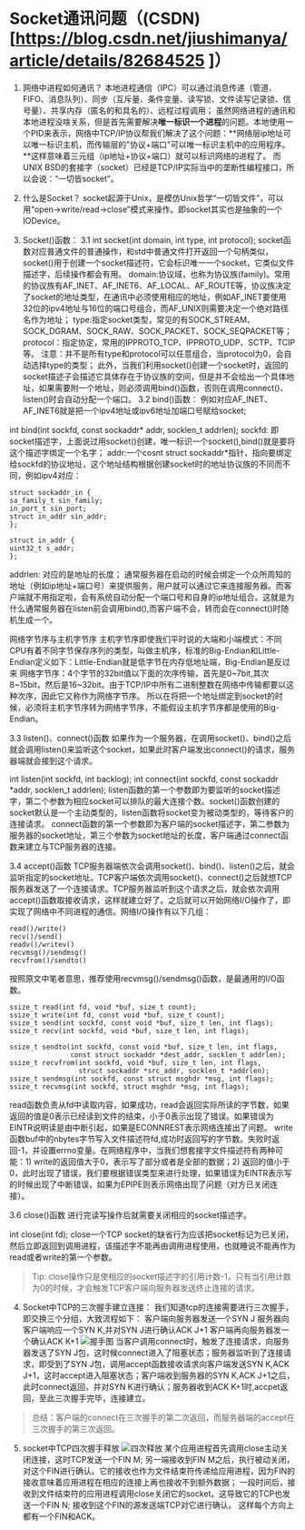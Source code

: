 # Socket通讯问题（(CSDN)[https://blog.csdn.net/jiushimanya/article/details/82684525 ]）

1. 网络中进程如何通讯？
本地进程通信（IPC）可以通过消息传递（管道、FIFO、消息队列）、同步（互斥量、条件变量、读写锁、文件读写记录锁、信号量）、共享内存（匿名的和具名的）、远程过程调用；
虽然网络进程的通讯和本地进程没啥关系，但是首先需要解决**唯一标识一个进程**的问题。本地使用一个PID来表示，网络中TCP/IP协议帮我们解决了这个问题：**网络层ip地址可以唯一标识主机，而传输层的"协议+端口"可以唯一标识主机中的应用程序。**这样意味着三元组（ip地址+协议+端口）就可以标识网络的进程了。
而UNIX BSD的套接字（socket）已经是TCP/IP实际当中的垄断性编程接口，所以会说：“一切皆socket”。

2. 什么是Socket？
socket起源于Unix，是模仿Unix哲学“一切皆文件”，可以用“open→write/read→close”模式来操作。即socket其实也是抽象的一个IODevice。

3. Socket()函数：
3.1 int socket(int domain, int type, int protocol);
socket函数对应普通文件的普通操作，和std中普通文件打开返回一个句柄类似，socket()用于创建一个socket描述符，它会标识唯一一个socket，它类似文件描述字，后续操作都会有用。
domain:协议域，也称为协议族(family)。常用的协议族有AF_INET、AF_INET6、AF_LOCAL、AF_ROUTE等，协议族决定了socket的地址类型，在通讯中必须使用相应的地址，例如AF_INET要使用32位的ipv4地址与16位的端口号组合，而AF_UNIX则需要决定一个绝对路径名作为地址；
type:指定socket类型，常见的有SOCK_STREAM、SOCK_DGRAM、SOCK_RAW、SOCK_PACKET、SOCK_SEQPACKET等；
protocol：指定协定，常用的IPPROTO_TCP、IPPROTO_UDP、SCTP、TCIP等。
注意：并不是所有type和protocol可以任意组合，当protocol为0，会自动选择type的类型；
此外，当我们利用socket()创建一个socket时，返回的socket描述子会描述它具体存在于协议族的空间，但是并不会给出一个具体地址，如果需要附一个地址，则必须调用bind()函数，否则在调用connect()、listen()时会自动分配一个端口。
3.2 bind()函数：
例如对应AF_INET、AF_INET6就是把一个ipv4地址或ipv6地址加端口号赋给socket;

int bind(int sockfd, const sockaddr* addr, socklen_t addrlen);
sockfd: 即socket描述字，上面说过用socket()创建，唯一标识一个socket(),bind()就是要将这个描述字绑定一个名字；
addr:一个cosnt struct sockaddr*指针，指向要绑定给sockfd的协议地址，这个地址结构根据创建socket时的地址协议族的不同而不同，例如ipv4对应：
```
struct sockaddr_in {
sa_family_t sin_family;
in_port_t sin_port;
struct in_addr sin_addr;
};

struct in_addr {
uint32_t s_addr;
};
```
addrlen: 对应的是地址的长度；
通常服务器在启动的时候会绑定一个众所周知的地址（例如ip地址+端口号）来提供服务，用户就可以通过它来连接服务器。而客户端就不用指定啦，会有系统自动分配一个端口号和自身的ip地址组合。这就是为什么通常服务器在listen前会调用bind(),而客户端不会，转而会在connect()时随机生成一个。

网络字节序与主机字节序
主机字节序即使我们平时说的大端和小端模式：不同CPU有着不同字节保存序列的类型，叫做主机序，标准的Big-Endian和Little-Endian定义如下：Little-Endian就是低字节在内存低地址端，Big-Endian是反过来
网络字节序：4个字节的32bit值以下面的次序传输，首先是0~7bit,其次8~15bit，然后是16~32bit。由于TCP/IP中所有二进制整数在网络中传输都要以这种次序，因此它又称作为网络字节序。
所以在将把一个地址绑定到socket的时候，必须将主机字节序转为网络字节序，不能假设主机字节序都是使用的Big-Endian。

3.3 listen()、connect()函数
如果作为一个服务器，在调用socket()、bind()之后就会调用listen()来监听这个socket，如果此时客户端发出connect()的请求，服务器端就会接到这个请求。

int listen(int sockfd, int backlog);
int connect(int sockfd, const sockaddr *addr, socklen_t addrlen);
listen函数的第一个参数即为要监听的socket描述字，第二个参数为相应socket可以排队的最大连接个数。socket()函数创建的socket默认是一个主动类型的，listen函数将socket变为被动类型的，等待客户的连接请求。
connect函数的第一个参数即为客户端的socket描述字，第二参数为服务器的socket地址，第三个参数为socket地址的长度，客户端通过connect函数来建立与TCP服务器的连接。

3.4 accept()函数
TCP服务器端依次会调用socket()、bind()、listen()之后，就会监听指定的socket地址。TCP客户端依次调用socket()、connect()之后就想TCP服务器发送了一个连接请求。TCP服务器监听到这个请求之后，就会依次调用accept()函数取接收请求，这样就建立好了。之后就可以开始网络I/O操作了，即实现了网络中不同进程的通信。网络I/O操作有以下几组：
```
read()/write()
recv()/send()
readv()/writev()
recvmsg()/sendmsg()
recvfrom()/sendto()
```
按照原文中笔者意思，推荐使用recvmsg()/sendmsg()函数，是最通用的I/O函数。
```
ssize_t read(int fd, void *buf, size_t count);
ssize_t write(int fd, const void *buf, size_t count);
ssize_t send(int sockfd, const void *buf, size_t len, int flags);
ssize_t recv(int sockfd, void *buf, size_t len, int flags);

ssize_t sendto(int sockfd, const void *buf, size_t len, int flags,
               const struct sockaddr *dest_addr, socklen_t addrlen);
ssize_t recvfrom(int sockfd, void *buf, size_t len, int flags,
                 struct sockaddr *src_addr, socklen_t *addrlen);
ssize_t sendmsg(int sockfd, const struct msghdr *msg, int flags);
ssize_t recvmsg(int sockfd, struct msghdr *msg, int flags);

```
read函数负责从fd中读取内容，如果成功，read会返回实际所读的字节数，如果返回的值是0表示已经读到文件的结束，小于0表示出现了错误。如果错误为EINTR说明读是由中断引起，如果是ECONNREST表示网络连接出了问题。
write函数buf中的nbytes字节写入文件描述符fd,成功时返回写的字节数。失败时返回-1，并设置errno变量。在网络程序中，当我们想套接字文件描述符有两种可能：1) write的返回值大于0，表示写了部分或者是全部的数据；2) 返回的值小于0，此时出现了错误，我们要根据错误类型来进行处理，如果错误为EINTR表示写的时候出现了中断错误，如果为EPIPE则表示网络出现了问题（对方已关闭连接）。

3.6 close()函数
进行完读写操作后就需要关闭相应的socket描述字。

int close(int fd);
close一个TCP socket的缺省行为应该把socket标记为已关闭，然后立即返回到调用进程，该描述字不能再由调用进程使用，也就睡说不能再作为read或者write的第一个参数。
> Tip: close操作只是使相应的socket描述字的引用计数-1，只有当引用计数为0的时候，才会触发TCP客户端向服务器发送终止连接的请求。

4. Socket中TCP的三次握手建立连接：
我们知道tcp的连接需要进行三次握手，即交换三个分组，大致流程如下：
客户端向服务器发送一个SYN J
服务器向客户端响应一个SYN K,并对SYN J进行确认ACK J+1
客户端再向服务器发一个确认ACK K+1
![握手图](https://img-blog.csdn.net/20180913105048585?watermark/2/text/aHR0cHM6Ly9ibG9nLmNzZG4ubmV0L2ppdXNoaW1hbnlh/font/5a6L5L2T/fontsize/400/fill/I0JBQkFCMA==/dissolve/70 )
当客户调用connect时，触发了连接请求，向服务器发送了SYN J包，这时候connect进入了阻塞状态；服务器监听到了连接请求，即受到了SYN J包，调用accept函数接收请求向客户端发送SYN K,ACK J+1，这时accept进入阻塞状态；客户端收到服务器的SYN K,ACK J+1之后，此时connect返回，并对SYN K进行确认；服务器收到ACK K+1时,accpet返回，至此三次握手完毕，连接建立。
> 总结：客户端的connect在三次握手的第二次返回，而服务器端的accept在三次握手的第三次返回。

5. socket中TCP四次握手释放
![四次释放](https://img-blog.csdn.net/20180913105058539?watermark/2/text/aHR0cHM6Ly9ibG9nLmNzZG4ubmV0L2ppdXNoaW1hbnlh/font/5a6L5L2T/fontsize/400/fill/I0JBQkFCMA==/dissolve/70 )
某个应用进程首先调用close主动关闭连接，这时TCP发送一个FIN M;
另一端接收到FIN M之后，执行被动关闭，对这个FIN进行确认。它的接收也作为文件结束符传递给应用进程，因为FIN的接收意味着应用进程在相应的连接上再也接收不到额外数据；
一段时间后，接收到文件结束符的应用进程调用close关闭它的socket。这导致它的TCP也发送一个FIN N;
接收到这个FIN的源发送端TCP对它进行确认。
这样每个方向上都有一个FIN和ACK。




